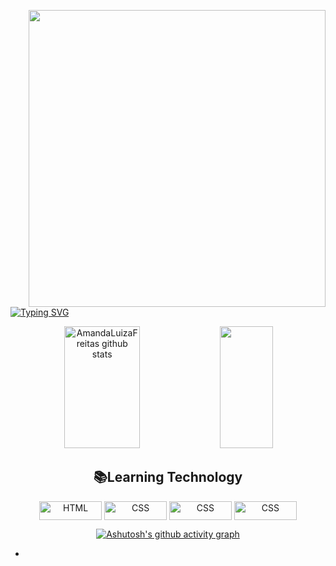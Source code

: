 <div>
   
   <img align="right" height="475"    src= "https://user-images.githubusercontent.com/110351770/197419354-b576f385-33ba-431d-8fb2-bdd846188bb4.png">
   

[![Typing SVG](https://readme-typing-svg.demolab.com?font=Fira+Code&pause=1000&color=FFB6C1&width=435&lines=Olá!+👋+Meu+nome+é+Amanda+Luiza+😃️)](https://git.io/typing-svg)
  
 
   


  
  <div align="center">  
  <img width="49%" height="195px" src="https://github-readme-stats.vercel.app/api?username=AmandaLuizaFreitas&show_icons=true&count_private=true&hide_border=true&title_color=ff91a4&icon_color=ff91a4&text_color=c9d1d9&bg_color=0d1117" alt="AmandaLuizaFreitas github stats" /> 
  <img width="41%" height="195px" src="https://github-readme-stats.vercel.app/api/top-langs/?username=AmandaLuizaFreitas&layout=compact&hide_border=true&title_color=ff91a4&text_color=ff91a4&bg_color=0d1117" />
</div>




  <div align="center">
<h2 >📚Learning Technology</h2>
 <img align="center" alt="HTML" height="30" width="100" src="https://img.shields.io/badge/HTML5-0D1117?style=for-the-badge&logo=html5&logoColor=FF8C00">
 <img align="center" alt="CSS" height="30" width="100" src="https://img.shields.io/badge/CSS3-0D1117?style=for-the-badge&logo=css3&logoColor=1572B6">
 <img align="center" alt="CSS" height="30" width="100" src="https://img.shields.io/badge/JavaScript-0D1117?style=for-the-badge&logo=javascript&logoColor=F7DF1E">
  <img align="center" alt="CSS" height="30" width="100" src="https://img.shields.io/badge/Node.js-0D1117?style=for-the-badge&logo=node.js&logoColor=43853D">
 

 [![Ashutosh's github activity graph](https://activity-graph.herokuapp.com/graph?username=AmandaLuizaFreitas&bg_color=0d1117&color=fb047b&line=fb7ecd&point=ffbde0&area=true&hide_border=true)](https://github.com/ashutosh00710/github-readme-activity-graph)
 
</div>
  
  -
